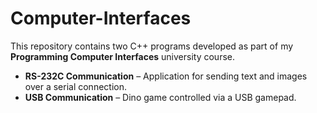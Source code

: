 # Computer-Interfaces

This repository contains two C++ programs developed as part of my **Programming Computer Interfaces** university course.

- **RS-232C Communication** – Application for sending text and images over a serial connection.  
- **USB Communication** – Dino game controlled via a USB gamepad. 